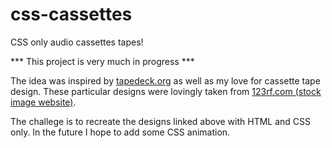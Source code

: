 # css-cassettes
CSS only audio cassettes tapes!

*** This project is very much in progress ***

The idea was inspired by [tapedeck.org](http://tapedeck.org) as well as my love for cassette tape design.
These particular designs were lovingly taken from [123rf.com (stock image website)](http://www.123rf.com/photo_54482438_retro-plastic-audio-cassette-music-cassette-cassette-tape-isolated-on-white-background-realistic-ill.html).

The challege is to recreate the designs linked above with HTML and CSS only. In the future I hope to add some CSS animation.

